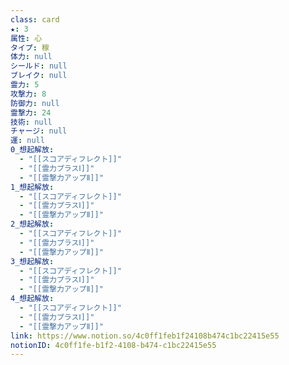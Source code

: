 ```yaml
---
class: card
★: 3
属性: 心
タイプ: 稼
体力: null
シールド: null
ブレイク: null
霊力: 5
攻撃力: 8
防御力: null
霊撃力: 24
技術: null
チャージ: null
運: null
0_想起解放:
  - "[[スコアディフレクト]]"
  - "[[霊力プラスⅠ]]"
  - "[[霊撃力アップⅡ]]"
1_想起解放:
  - "[[スコアディフレクト]]"
  - "[[霊力プラスⅠ]]"
  - "[[霊撃力アップⅡ]]"
2_想起解放:
  - "[[スコアディフレクト]]"
  - "[[霊力プラスⅠ]]"
  - "[[霊撃力アップⅡ]]"
3_想起解放:
  - "[[スコアディフレクト]]"
  - "[[霊力プラスⅠ]]"
  - "[[霊撃力アップⅡ]]"
4_想起解放:
  - "[[スコアディフレクト]]"
  - "[[霊力プラスⅠ]]"
  - "[[霊撃力アップⅡ]]"
link: https://www.notion.so/4c0ff1feb1f24108b474c1bc22415e55
notionID: 4c0ff1fe-b1f2-4108-b474-c1bc22415e55
---
```

